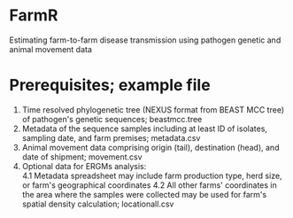 # FarmR
Estimating farm-to-farm disease transmission using pathogen genetic and animal movement data

# Prerequisites; example file
1. Time resolved phylogenetic tree (NEXUS format from BEAST MCC tree) of pathogen's genetic sequences; beastmcc.tree
2. Metadata of the sequence samples including at least ID of isolates, sampling date, and farm premises; metadata.csv
3. Animal movement data comprising origin (tail), destination (head), and date of shipment; movement.csv
4. Optional data for ERGMs analysis:  
 4.1 Metadata spreadsheet may include farm production type, herd size, or farm's geographical coordinates
 4.2 All other farms' coordinates in the area where the samples were collected may be used for farm's spatial density calculation; locationall.csv
